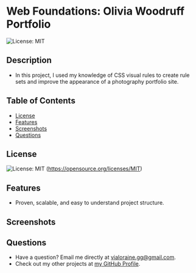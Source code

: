 # Web Foundations: Olivia Woodruff Portfolio

![License: MIT](https://img.shields.io/badge/License-MIT-yellow.svg)

## Description
- In this project, I used my knowledge of CSS visual rules to create rule sets and improve the appearance of a photography portfolio site.

## Table of Contents

- [License](#license)
- [Features](#features)
- [Screenshots](#screenshots)
- [Questions](#questions)

## License

![License: MIT](https://img.shields.io/badge/License-MIT-yellow.svg)
(https://opensource.org/licenses/MIT)

## Features

- Proven, scalable, and easy to understand project structure.

## Screenshots

## Questions

- Have a question? Email me directly at vialoraine.gg@gmail.com.
- Check out my other projects at [my GitHub Profile](https://github.com/vialoraine).
